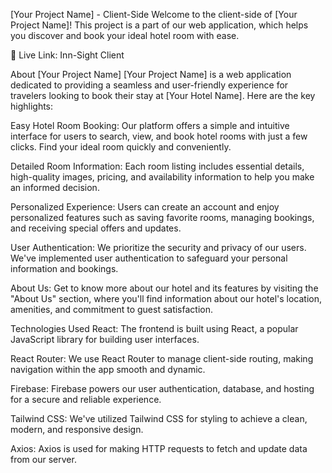 [Your Project Name] - Client-Side
Welcome to the client-side of [Your Project Name]! This project is a part of our web application, which helps you discover and book your ideal hotel room with ease.

🔗 Live Link: Inn-Sight Client

About [Your Project Name]
[Your Project Name] is a web application dedicated to providing a seamless and user-friendly experience for travelers looking to book their stay at [Your Hotel Name]. Here are the key highlights:

Easy Hotel Room Booking: Our platform offers a simple and intuitive interface for users to search, view, and book hotel rooms with just a few clicks. Find your ideal room quickly and conveniently.

Detailed Room Information: Each room listing includes essential details, high-quality images, pricing, and availability information to help you make an informed decision.

Personalized Experience: Users can create an account and enjoy personalized features such as saving favorite rooms, managing bookings, and receiving special offers and updates.

User Authentication: We prioritize the security and privacy of our users. We've implemented user authentication to safeguard your personal information and bookings.

About Us: Get to know more about our hotel and its features by visiting the "About Us" section, where you'll find information about our hotel's location, amenities, and commitment to guest satisfaction.

Technologies Used
React: The frontend is built using React, a popular JavaScript library for building user interfaces.

React Router: We use React Router to manage client-side routing, making navigation within the app smooth and dynamic.

Firebase: Firebase powers our user authentication, database, and hosting for a secure and reliable experience.

Tailwind CSS: We've utilized Tailwind CSS for styling to achieve a clean, modern, and responsive design.

Axios: Axios is used for making HTTP requests to fetch and update data from our server.